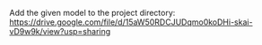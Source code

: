 Add the given model to the project directory:
https://drive.google.com/file/d/15aW50RDCJUDqmo0koDHi-skai-vD9w9k/view?usp=sharing